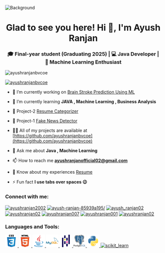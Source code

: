 ![Background](https://user-images.githubusercontent.com/74038190/212749447-bfb7e725-6987-49d9-ae85-2015e3e7cc41.gif)


<h1 align="center">Glad to see you here! Hi 👋, I'm Ayush Ranjan</h1>
<h3 align="center">🎓 Final-year student (Graduating 2025) | 💻 Java Developer | 🤖 Machine Learning Enthusiast</h3>

<p align="left"> <img src="https://komarev.com/ghpvc/?username=ayushranjanbvcoe&label=Profile%20views&color=0e75b6&style=flat" alt="ayushranjanbvcoe" /> </p>

<p align="left"> <a href="https://github.com/ryo-ma/github-profile-trophy"><img src="https://github-profile-trophy.vercel.app/?username=ayushranjanbvcoe" alt="ayushranjanbvcoe" /></a> </p>

- 🔭 I’m currently working on [Brain Stroke Prediction Using ML](https://github.com/ayushranjanbvcoe/Brain-Stroke-Prediction-Using-ML)

- 🌱 I’m currently learning **JAVA , Machine Learning , Business Analysis**

- 👯 Project-2 [Resume Categorizer](https://github.com/ayushranjanbvcoe/Resume-Categorization-Application-Using-Machine-Learning-)

- 🤝 Project-1 [Fake News Detector](https://github.com/ayushranjanbvcoe/FakeNewsDetection_UsingML)

- 👨‍💻 All of my projects are available at [https://github.com/ayushranjanbvcoe](https://github.com/ayushranjanbvcoe)

- 💬 Ask me about **Java , Machine Learning**

- 📫 How to reach me **ayushranjanofficial02@gmail.com**

- 📄 Know about my experiences [Resume](https://drive.google.com/file/d/15m7v4m8_S-_p9f4NLKZhN0LJs4vMqwho/view)

- ⚡ Fun fact **I use tabs over spaces 😉**

<h3 align="left">Connect with me:</h3>
<p align="left">
<a href="https://twitter.com/ayushranjan2002" target="blank"><img align="center" src="https://raw.githubusercontent.com/rahuldkjain/github-profile-readme-generator/master/src/images/icons/Social/twitter.svg" alt="ayushranjan2002" height="30" width="40" /></a>
<a href="https://linkedin.com/in/ayush-ranjan-85939a195/" target="blank"><img align="center" src="https://raw.githubusercontent.com/rahuldkjain/github-profile-readme-generator/master/src/images/icons/Social/linked-in-alt.svg" alt="ayush-ranjan-85939a195/" height="30" width="40" /></a>
<a href="https://www.codechef.com/users/ayush_ranjan02" target="blank"><img align="center" src="https://cdn.jsdelivr.net/npm/simple-icons@3.1.0/icons/codechef.svg" alt="ayush_ranjan02" height="30" width="40" /></a>
<a href="https://www.hackerrank.com/ayushranjan02" target="blank"><img align="center" src="https://raw.githubusercontent.com/rahuldkjain/github-profile-readme-generator/master/src/images/icons/Social/hackerrank.svg" alt="ayushranjan02" height="30" width="40" /></a>
<a href="https://codeforces.com/profile/ayushranjan007" target="blank"><img align="center" src="https://raw.githubusercontent.com/rahuldkjain/github-profile-readme-generator/master/src/images/icons/Social/codeforces.svg" alt="ayushranjan007" height="30" width="40" /></a>
<a href="https://www.leetcode.com/ayushranjan001" target="blank"><img align="center" src="https://raw.githubusercontent.com/rahuldkjain/github-profile-readme-generator/master/src/images/icons/Social/leet-code.svg" alt="ayushranjan001" height="30" width="40" /></a>
<a href="https://auth.geeksforgeeks.org/user/ayushranjan02" target="blank"><img align="center" src="https://raw.githubusercontent.com/rahuldkjain/github-profile-readme-generator/master/src/images/icons/Social/geeks-for-geeks.svg" alt="ayushranjan02" height="30" width="40" /></a>
</p>

<h3 align="left">Languages and Tools:</h3>
<p align="left"> 
<a href="https://www.w3schools.com/css/" target="_blank" rel="noreferrer"> <img src="https://raw.githubusercontent.com/devicons/devicon/master/icons/css3/css3-original-wordmark.svg" alt="css3" width="40" height="40"/> </a> 
<a href="https://www.w3.org/html/" target="_blank" rel="noreferrer"> <img src="https://raw.githubusercontent.com/devicons/devicon/master/icons/html5/html5-original-wordmark.svg" alt="html5" width="40" height="40"/> </a> 
<a href="https://www.java.com" target="_blank" rel="noreferrer"> <img src="https://raw.githubusercontent.com/devicons/devicon/master/icons/java/java-original.svg" alt="java" width="40" height="40"/> </a> 
<a href="https://www.mysql.com/" target="_blank" rel="noreferrer"> <img src="https://raw.githubusercontent.com/devicons/devicon/master/icons/mysql/mysql-original-wordmark.svg" alt="mysql" width="40" height="40"/> </a> 
<a href="https://pandas.pydata.org/" target="_blank" rel="noreferrer"> <img src="https://raw.githubusercontent.com/devicons/devicon/2ae2a900d2f041da66e950e4d48052658d850630/icons/pandas/pandas-original.svg" alt="pandas" width="40" height="40"/> </a> 
<a href="https://www.postgresql.org" target="_blank" rel="noreferrer"> <img src="https://raw.githubusercontent.com/devicons/devicon/master/icons/postgresql/postgresql-original-wordmark.svg" alt="postgresql" width="40" height="40"/> </a> 
<a href="https://www.python.org" target="_blank" rel="noreferrer"> <img src="https://raw.githubusercontent.com/devicons/devicon/master/icons/python/python-original.svg" alt="python" width="40" height="40"/> </a> 
<a href="https://scikit-learn.org/" target="_blank" rel="noreferrer"> <img src="https://upload.wikimedia.org/wikipedia/commons/0/05/Scikit_learn_logo_small.svg" alt="scikit_learn" width="40" height="40"/> </a> 
<a href="https://seaborn.pydata.org/" target="_blank" rel="n_
